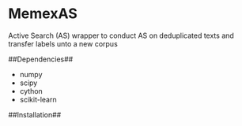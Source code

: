 # MemexAS
Active Search (AS) wrapper to conduct AS on deduplicated texts and transfer labels unto a new corpus

##Dependencies##
- numpy
- scipy 
- cython
- scikit-learn

##Installation##
